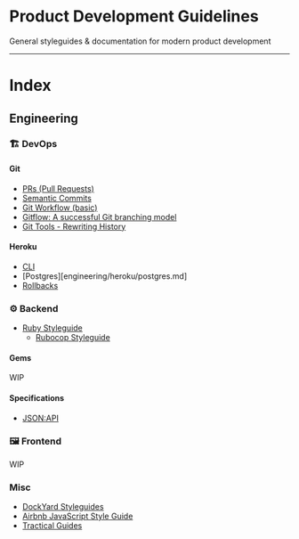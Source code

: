 # Product Development Guidelines

General styleguides &amp; documentation for modern product development

---

# Index

## Engineering

### 🏗 DevOps

#### Git

- [PRs (Pull Requests)](engineering/git/PRs.md)
- [Semantic Commits](engineering/git/commits.md)
- [Git Workflow (basic)](https://github.com/benoror/guides/blob/master/git/workflow.md)
- [Gitflow: A successful Git branching model](https://nvie.com/posts/a-successful-git-branching-model/)
- [Git Tools - Rewriting History](https://git-scm.com/book/en/v2/Git-Tools-Rewriting-History)

#### Heroku

- [CLI](engineering/heroku/cli.md)
- [Postgres][engineering/heroku/postgres.md]
- [Rollbacks](https://blog.heroku.com/releases-and-rollbacks#rollbacks)

### ⚙️ Backend

- [Ruby Styleguide](engineering/style.md)
  - [Rubocop Styleguide](https://github.com/rubocop-hq/ruby-style-guide)

#### Gems

WIP

#### Specifications

- [JSON:API](https://jsonapi.org/)

### 🖼 Frontend

WIP

### Misc

- [DockYard Styleguides](https://github.com/DockYard/styleguides)
- [Airbnb JavaScript Style Guide](https://github.com/airbnb/javascript)
- [Tractical Guides](https://github.com/benoror/guides)
